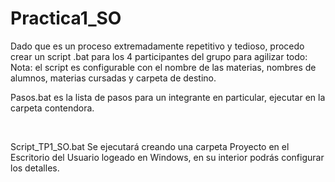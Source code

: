 # Practica1_SO

Dado que es un proceso extremadamente repetitivo y tedioso, procedo crear un script .bat para los 4 participantes del grupo para agilizar todo: 
Nota: el script es configurable con el nombre de las materias, nombres de alumnos, materias cursadas y carpeta de destino.
<br>
<p>Pasos.bat es la lista de pasos para un integrante en particular, ejecutar en la carpeta contendora.</p>
<br>
<p>Script_TP1_SO.bat Se ejecutará creando una carpeta Proyecto en el Escritorio del Usuario logeado en Windows, en su interior podrás configurar los detalles.</p>
